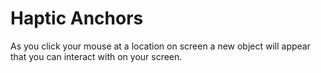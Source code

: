 # Haptic Anchors
As you click your mouse at a location on screen a new object will appear that you can interact with on your screen. 
